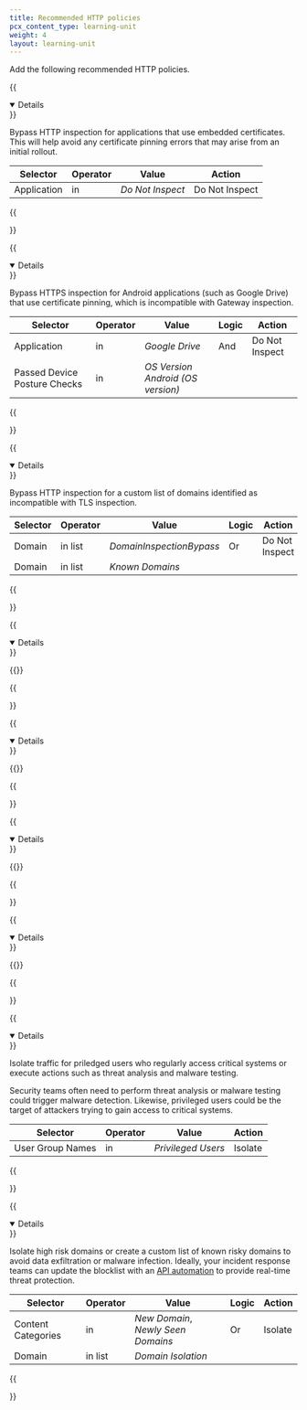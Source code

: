 ```yaml
---
title: Recommended HTTP policies
pcx_content_type: learning-unit
weight: 4
layout: learning-unit
---
```


Add the following recommended HTTP policies.

{{<details header="All-HTTP-Application-InspectBypass" open="true">}}

Bypass HTTP inspection for applications that use embedded certificates. This will help avoid any certificate pinning errors that may arise from an initial rollout.

| Selector    | Operator | Value            | Action         |
| ----------- | -------- | ---------------- | -------------- |
| Application | in       | _Do Not Inspect_ | Do Not Inspect |

{{</details>}}

{{<details header="Android-HTTP-Application-InspectionBypass" open="true">}}

Bypass HTTPS inspection for Android applications (such as Google Drive) that use certificate pinning, which is incompatible with Gateway inspection.

| Selector                     | Operator | Value                             | Logic | Action         |
| ---------------------------- | -------- | --------------------------------- | ----- | -------------- |
| Application                  | in       | _Google Drive_                    | And   | Do Not Inspect |
| Passed Device Posture Checks | in       | _OS Version Android (OS version)_ |       |                |

{{</details>}}

{{<details header="All-HTTP-Domain-Inspection-Bypass" open="true">}}

Bypass HTTP inspection for a custom list of domains identified as incompatible with TLS inspection.

| Selector | Operator | Value                    | Logic | Action         |
| -------- | -------- | ------------------------ | ----- | -------------- |
| Domain   | in list  | _DomainInspectionBypass_ | Or    | Do Not Inspect |
| Domain   | in list  | _Known Domains_          |       |                |

{{</details>}}

{{<details header="All-HTTP-SecurityRisks-Blocklist" open="true">}}

{{<render file="zero-trust/_blocklist-security-categories.md">}}

{{</details>}}

{{<details header="All-HTTP-ContentCategories-Blocklist" open="true">}}

{{<render file="zero-trust/_blocklist-content-categories.md" withParameters="HTTP;;_Questionable Content_, _Security Risks_, _Miscellaneous_, _Adult Themes_, _Gambling_">}}

{{</details>}}

{{<details header="All-HTTP-DomainHost-Blocklist" open="true">}}

{{<render file="zero-trust/_blocklist-domain-host.md" withParameters="HTTP">}}

{{</details>}}

{{<details header="All-HTTP-Application-Blocklist" open="true">}}

{{<render file="zero-trust/_blocklist-application.md">}}

{{</details>}}

{{<details header="PrivilegedUsers-HTTP-Any-Isolate" open="true">}}

Isolate traffic for priledged users who regularly access critical systems or execute actions such as threat analysis and malware testing.

Security teams often need to perform threat analysis or malware testing could trigger malware detection. Likewise, privileged users could be the target of attackers trying to gain access to critical systems.

| Selector         | Operator | Value              | Action  |
| ---------------- | -------- | ------------------ | ------- |
| User Group Names | in       | _Privileged Users_ | Isolate |

{{</details>}}

{{<details header="All-HTTP-Domain-Isolate" open="true">}}

Isolate high risk domains or create a custom list of known risky domains to avoid data exfiltration or malware infection. Ideally, your incident response teams can update the blocklist with an [API automation](/security-center/intel-apis/) to provide real-time threat protection.

| Selector           | Operator | Value                              | Logic | Action  |
| ------------------ | -------- | ---------------------------------- | ----- | ------- |
| Content Categories | in       | _New Domain_, _Newly Seen Domains_ | Or    | Isolate |
| Domain             | in list  | _Domain Isolation_                 |       |         |

{{</details>}}
